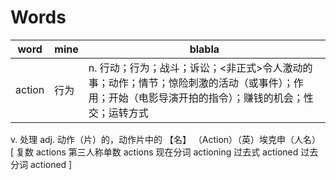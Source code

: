 # Words

|word|mine|blabla|
|-|-|-|
|action|行为|n. 行动；行为；战斗；诉讼；<非正式>令人激动的事；动作；情节；惊险刺激的活动（或事件）；作用；开始（电影导演开拍的指令）；赚钱的机会；性交；运转方式
  v. 处理
  adj. 动作（片）的，动作片中的
  【名】 （Action）（英）埃克申（人名）
  [ 复数 actions 第三人称单数 actions 现在分词 actioning 过去式 actioned 过去分词 actioned ]
